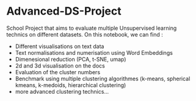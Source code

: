 # Advanced-DS-Project
School Project that aims to evaluate multiple Unsupervised learning technics on different datasets. On this notebook, we can find :

* Different visualisations on text data
* Text normalisations and numerisation using Word Embeddings
* Dimenesional reduction (PCA, t-SNE, umap)
* 2d and 3d visualisation on the docs
* Evaluation of the cluster numbers
* Benchmark using multiple clustering algorithmes (k-means, spherical kmeans, k-medoids, hierarchical clustering)
* more advanced clustering technics...
